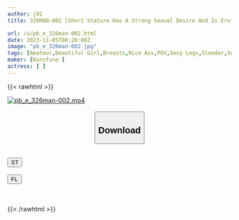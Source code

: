 ```yaml
---
author: j91
title: 326MAN-002 [Short Stature Has A Strong Sexual Desire And Is Erotic! ! ] A Fashionable Girl [Aqua-Chan/148cm] Who Works At A General Store That Was Matched With The App. On The First Date, She Was So Excited That She Came Wearing See-Through Underwear, And She Made Her Big Nipples Erect And Orgasmed, And She Squeezed Her Tight Pussy, Which Was The Best Lol (Kaede Isle)

url: /v/pb_e_326man-002.html
date: 2023-11-05T00:20:00Z
image: "pb_e_326man-002.jpg"
tags: [Amateur,Beautiful Girl,Breasts,Nice Ass,POV,Sexy Legs,Slender,Voyeur ]
maker: [Kurofune ]
actress: [ ]
---
```



{{< rawhtml >}}

<div class="video" data-videoid="PZqA0Mwyk7IAw8">
    <a href="javascript:;">
        <img src="https://my.j91.asia/v/pb_e_326man-002.jpg" width="WIDTH" height="HEIGHT" alt="pb_e_326man-002.mp4" loading="lazy">
    </a>
</div>

<script type="text/javascript" src="https://j91.asia/asset/on-demand-st.js"></script>

<br>
  <link rel="stylesheet" href="https://j91.asia/asset/bs5.css">
  
  <center>
  <button class="btn btn-primary" type="button" data-bs-toggle="collapse" data-bs-target=".multi-collapse" aria-expanded="false" aria-controls="multiCollapseExample1 multiCollapseExample2"><h2>Download</h2></button></center>
</p>
<div class="row">
  <div class="col">
    <div class="collapse multi-collapse" id="multiCollapseExample1">
      <div class="card card-body">
	      	      <br>
<div class="buttons">  
<a href="https://streamtape.to/v/PZqA0Mwyk7IAw8" target="_blank"><button class="btn-hover color-3"><i class="fa fa-download"></i> ST</button></a></div>
    </div>
  </div>
</div>
  <div class="col">
    <div class="collapse multi-collapse" id="multiCollapseExample2">
      <div class="card card-body">
	      <br>
<div class="buttons">
    <a href="https://filelions.online/f/5h1dyq09g6g7" target="_blank"><button class="btn-hover color-9"><i class="fa fa-download"></i> FL</button></a></div>
<br><br>
      </div>
    </div>
  </div>
</div>

{{< /rawhtml >}}
